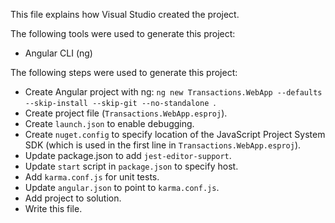 This file explains how Visual Studio created the project.

The following tools were used to generate this project:
- Angular CLI (ng)

The following steps were used to generate this project:
- Create Angular project with ng: `ng new Transactions.WebApp --defaults --skip-install --skip-git --no-standalone `.
- Create project file (`Transactions.WebApp.esproj`).
- Create `launch.json` to enable debugging.
- Create `nuget.config` to specify location of the JavaScript Project System SDK (which is used in the first line in `Transactions.WebApp.esproj`).
- Update package.json to add `jest-editor-support`.
- Update `start` script in `package.json` to specify host.
- Add `karma.conf.js` for unit tests.
- Update `angular.json` to point to `karma.conf.js`.
- Add project to solution.
- Write this file.
